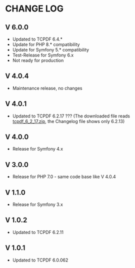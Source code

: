 CHANGE LOG
==========

V 6.0.0
-------

- Updated to TCPDF 6.4.*
- Update for PHP 8.* compatibility
- Update for Symfony 5.* compatibility
- Test-Release for Symfony 6.x
- Not ready for production



V 4.0.4
-------

- Maintenance release, no changes


V 4.0.1
-------

- Updated to TCPDF 6.2.17 ??? (The downloaded file reads [tcpdf_6_2_17.zip](https://sourceforge.net/projects/tcpdf/), the Changelog file shows only 6.2.13)


V 4.0.0
-------

- Release for Symfony 4.x


V 3.0.0
-------

- Release for PHP 7.0 - same code base like V 4.0.4


V 1.1.0
-------

- Release for Symfony 3.x

V 1.0.2
-------

- Updated to TCPDF 6.2.11

V 1.0.1
-------

- Updated to TCPDF 6.0.062
